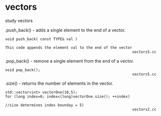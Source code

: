 vectors
=======

study vectors

.push_back() - adds a single element to the end of a vector.
  
    void push_back( const TYPE& val )
      
    This code appends the element val to the end of the vector
                                                              vectors5.cc
    
.pop_back() - remove a single element from the end of a vector.
    
    void pop_back();
                                                              vectors5.cc
   
.size() - returns the number of elements in the vector.
    
    std::vector<int> vectorOne(10,5);
    for (long index=0; index<(long)vectorOne.size(); ++index)
    
    //size determines index bounday = 5)
                                                              vectors2.cc
